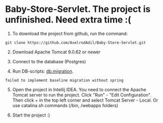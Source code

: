 # Baby-Store-Servlet. The project is unfinished. Need extra time :(

1) To download the project from github, run the command:
```
git clone https://github.com/AxelrodAdil/Baby-Store-Servlet.git
```

2) Download Apache Tomcat 9.0.62 or newer

3) Connect to the database (Postgres)

4) Run DB-scripts: <a href="https://github.com/AxelrodAdil/Baby-Store-Servlet/tree/master/src/main/resources/db/migration">db.migration</a>. 
```
failed to implement baseline migration without spring
```

5) Open the project in Intellij IDEA. You need to connect the Apache Tomcat server to run the project. Click "Run" - "Edit Configuration". Then click + in the top left corner and select Tomcat Server - Local. Or use catalina.sh commands (/bin, /webapps folders)

6) Start the project :)
